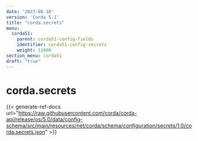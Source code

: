 ```yaml
---
date: '2023-08-10'
version: 'Corda 5.1'
title: "corda.secrets"
menu:
  corda51:
    parent: corda51-config-fields
    identifier: corda51-config-secrets
    weight: 11000
section_menu: corda51
draft: "true"
---
```

# corda.secrets
{{< generate-ref-docs url="https://raw.githubusercontent.com/corda/corda-api/release/os/5.0/data/config-schema/src/main/resources/net/corda/schema/configuration/secrets/1.0/corda.secrets.json" >}}